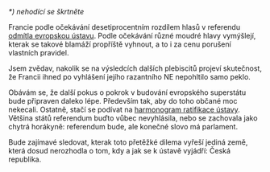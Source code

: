 <!-- dcterms:identifier = riderweblog#206 -->
<!-- dcterms:title = Jak Francie zachránila - zradila*) Evropu -->
<!-- dcterms:abstract = *) - nehodící se škrtněte -->
<!-- np9:categoryId = 2 -->
<!-- x4w:category = Lidé a jiná zvěř -->
<!-- np9:authorId = 1 -->
<!-- np9:authorEmail = michal.valasek@altairis.cz -->
<!-- dcterms:creator = Michal Altair Valášek -->
<!-- dcterms:created = 2005-05-30T23:13:19.947+02:00 -->
<!-- dcterms:dateAccepted = 2005-05-30T23:13:19.947+02:00 -->

<em>*) nehodící se škrtněte</em>

Francie podle očekávání desetiprocentním rozdílem hlasů v referendu [odmítla evropskou ústavu](http://www.ceskenoviny.cz/archiv/index_view.php?id=132067). Podle očekávání různé moudré hlavy vymýšlejí, kterak se takové blamáží propříště vyhnout, a to i za cenu porušení vlastních pravidel.

Jsem zvědav, nakolik se na výsledcích dalších plebiscitů projeví skutečnost, že Francii ihned po vyhlášení jejího razantního NE nepohltilo samo peklo.

Obávám se, že další pokus o pokrok v budování evropského superstátu bude připraven daleko lépe. Především tak, aby do toho občané moc nekecali. Ostatně, stačí se podívat na [harmonogram ratifikace ústavy](http://www.ceskenoviny.cz/archiv/index_view.php?id=132081). Většina států referendum buďto vůbec nevyhlásila, nebo se zachovala jako chytrá horákyně: referendum bude, ale konečné slovo má parlament.

Bude zajímavé sledovat, kterak toto přetěžké dilema vyřeší jediná země, která dosud nerozhodla o tom, kdy a jak se k ústavě vyjádří: Česká republika.